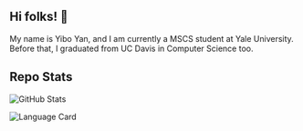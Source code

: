 ## Hi folks! 👋

My name is Yibo Yan, and I am currently a MSCS student at Yale University. Before that, I graduated from UC Davis in Computer Science too.

## Repo Stats

![GitHub Stats](https://github-readme-stats.vercel.app/api?username=totoroyyb&show_icons=true&theme=tokyonight)

![Language Card](https://github-readme-stats.vercel.app/api/top-langs/?username=totoroyyb&layout=compact&count_private=true)
